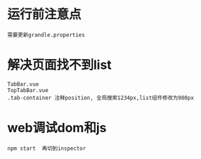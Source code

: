 #   运行前注意点
    需要更新grandle.properties

#  解决页面找不到list

    TabBar.vue
    TopTabBar.vue
    .tab-container 注释position, 全局搜索1234px,list组件修改为980px


#   web调试dom和js
    npm start  再切到inspector